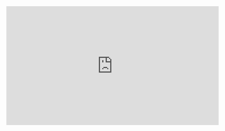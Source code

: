 <div class="videoWrapper">
<iframe width="560" height="315" src="https://www.youtube.com/embed/<%tp.file.cursor(0)%>" frameborder="0" allow="accelerometer; autoplay; clipboard-write; encrypted-media; gyroscope; picture-in-picture" allowfullscreen></iframe></div>